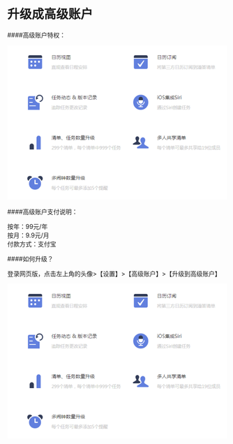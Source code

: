 # 升级成高级账户

####高级账户特权：

![](../images/web2-pro.png)


####高级账户支付说明：

按年：99元/年
<br/>按月：9.9元/月
<br/>付款方式：支付宝


####如何升级？

登录网页版，点击左上角的头像>【设置】>【高级账户】>【升级到高级账户】

![](../images/web2-pro.png)





